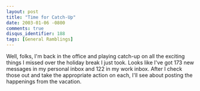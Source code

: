 ```yaml
---
layout: post
title: "Time for Catch-Up"
date: 2003-01-06 -0800
comments: true
disqus_identifier: 188
tags: [General Ramblings]
---
```

Well, folks, I'm back in the office and playing catch-up on all the
exciting things I missed over the holiday break I just took. Looks like
I've got 173 new messages in my personal inbox and 122 in my work inbox.
After I check those out and take the appropriate action on each, I'll
see about posting the happenings from the vacation.
